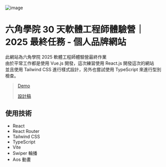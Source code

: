 ![image](https://github.com/user-attachments/assets/87abbfb6-0395-41ee-99d2-e3e2addb46b5)
# 六角學院 30 天軟體工程師體驗營｜2025 最終任務 - 個人品牌網站

此網站為六角學院 2025 軟體工程師體驗營最終作業  
由於平常工作都是使用 Vue.js 開發，這次練習使用 React.js 開發這次的網站  
並且使用 Tailwind CSS 進行樣式設計，另外也嘗試使用 TypeScript 來進行型別檢查。

> [Demo](https://kumashow.github.io/react-blog-training/)
> 
> [設計稿](https://www.figma.com/design/bBHUp0TeM0yjAlkjtyxQJI/2025ver.-體驗營學生設計稿?t=8A5gsqBeE8os666n-0)

## 使用技術

* React
* React Router
* Tailwind CSS
* TypeScript
* Vite
* Swiper 輪播
* Aos 動畫
